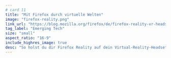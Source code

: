 ```yaml
---
# card 11
title: "Mit Firefox durch virtuelle Welten"
image: "firefox-reality.png"
link_url: "https://blog.mozilla.org/firefox/de/firefox-reality-vr-headset-oculus-go/?utm_source=www.mozilla.org&utm_medium=referral&utm_campaign=homepage-de&utm_content=card"
tag_label: "Emerging Tech"
size: "small"
aspect_ratio: "16-9"
include_highres_image: true
desc: "So holst du dir Firefox Reality auf dein Virtual-Reality-Headset."
---
```


